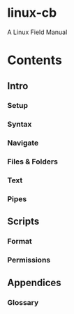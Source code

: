 linux-cb
==========

A Linux Field Manual

# Contents

## Intro

### Setup

### Syntax

### Navigate

### Files & Folders

### Text

### Pipes

## Scripts

### Format

### Permissions

## Appendices

### Glossary
